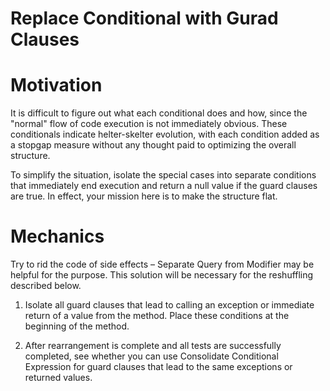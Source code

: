 # Replace Conditional with Gurad Clauses
# Motivation
It is difficult to figure out what each conditional does and how, since the "normal" flow of code execution is not immediately obvious. These conditionals indicate helter-skelter evolution, with each condition added as a stopgap measure without any thought paid to optimizing the overall structure.

To simplify the situation, isolate the special cases into separate conditions that immediately end execution and return a null value if the guard clauses are true. In effect, your mission here is to make the structure flat.

# Mechanics
Try to rid the code of side effects – Separate Query from Modifier may be helpful for the purpose. This solution will be necessary for the reshuffling described below.

1. Isolate all guard clauses that lead to calling an exception or immediate return of a value from the method. Place these conditions at the beginning of the method.

2. After rearrangement is complete and all tests are successfully completed, see whether you can use Consolidate Conditional Expression for guard clauses that lead to the same exceptions or returned values.